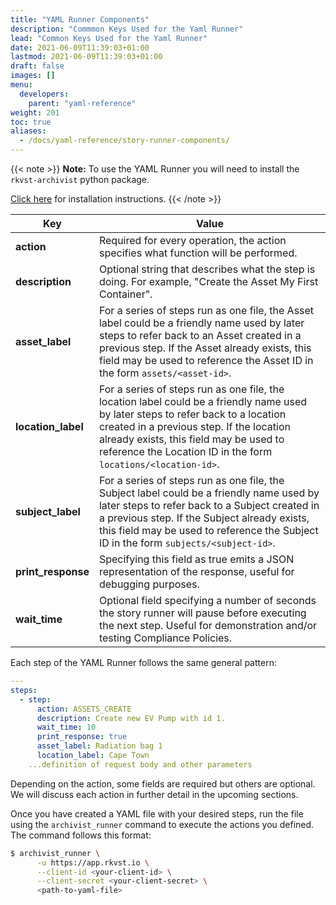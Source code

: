```yaml
---
title: "YAML Runner Components"
description: "Commmon Keys Used for the Yaml Runner"
lead: "Common Keys Used for the Yaml Runner"
date: 2021-06-09T11:39:03+01:00
lastmod: 2021-06-09T11:39:03+01:00
draft: false
images: []
menu: 
  developers:
    parent: "yaml-reference"
weight: 201
toc: true
aliases: 
  - /docs/yaml-reference/story-runner-components/
---
```


{{< note >}}
**Note:** To use the YAML Runner you will need to install the `rkvst-archivist` python package.

[Click here](https://python.rkvst.com/runner/index.html) for installation instructions.
{{< /note >}}

| **Key**            | **Value**                                                                                                                                                                                                                                                                                                       |
|--------------------|-----------------------------------------------------------------------------------------------------------------------------------------------------------------------------------------------------------------------------------------------------------------------------------------------------------------|
| **action**         | Required for every operation, the action specifies what function will be performed.                                                                                                                                                                                                                             |
| **description**    | Optional string that describes what the step is doing. For example, "Create the Asset My First Container".                                                                                                                                                                                                      |
| **asset_label**    | For a series of steps run as one file, the Asset label could be a friendly name used by later steps to refer back to an Asset created in a previous step. If the Asset already exists, this field may be used to reference the Asset ID in the form `assets/<asset-id>`.               |
| **location_label** | For a series of steps run as one file, the location label could be a friendly name used by later steps to refer back to a location created in a previous step. If the location already exists, this field may be used to reference the Location ID in the form `locations/<location-id>`. |
| **subject_label**  | For a series of steps run as one file, the Subject label could be a friendly name used by later steps to refer back to a Subject created in a previous step. If the Subject already exists, this field may be used to reference the Subject ID in the form `subjects/<subject-id>`.      |
| **print_response** | Specifying this field as true emits a JSON representation of the response, useful for debugging purposes.                                                                                                                                                                                                       |
| **wait_time**      | Optional field specifying a number of seconds the story runner will pause before executing the next step. Useful for demonstration and/or testing Compliance Policies.                                                                                                                                          |

Each step of the YAML Runner follows the same general pattern: 

```yaml
---
steps:
  - step:
      action: ASSETS_CREATE
      description: Create new EV Pump with id 1.
      wait_time: 10
      print_response: true
      asset_label: Radiation bag 1
      location_label: Cape Town
    ...definition of request body and other parameters
```

Depending on the action, some fields are required but others are optional. We will discuss each action in further detail in the upcoming sections.

Once you have created a YAML file with your desired steps, run the file using the `archivist_runner` command to execute the actions you defined. The command follows this format: 

```bash
$ archivist_runner \
      -u https://app.rkvst.io \
      --client-id <your-client-id> \
      --client-secret <your-client-secret> \
      <path-to-yaml-file>
```